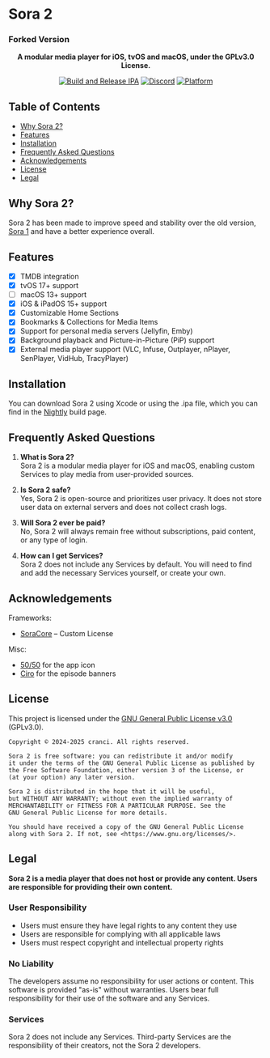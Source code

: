 # Sora 2
### Forked Version
<div align="center"> 

**A modular media player for iOS, tvOS and macOS, under the GPLv3.0 License.**

[![Build and Release IPA](https://github.com/cranci1/Sora-2/actions/workflows/build.yml/badge.svg)](https://github.com/cranci1/Sora-2/actions/workflows/build.yml) [![Discord](https://img.shields.io/discord/1293430817841741899.svg?logo=discord&color=blue)](https://discord.gg/XR3SrmUbpd) [![Platform](https://img.shields.io/badge/Platform-iOS%20%7C%20iPadOS%2015.0%2B%20%26%20macOS%2012.0%2B-red?logo=apple&logoColor=white)](https://img.shields.io/badge/Platform-iOS%20%7C%20iPadOS%2015.0%2B%20%26%20macOS%2012.0%2B-red?logo=apple&logoColor=white)

</div>

## Table of Contents

- [Why Sora 2?](#why-sora-2)
- [Features](#features)
- [Installation](#installation)
- [Frequently Asked Questions](#frequently-asked-questions)
- [Acknowledgements](#acknowledgements)
- [License](#license)
- [Legal](#legal)

## Why Sora 2?
Sora 2 has been made to improve speed and stability over the old version, [Sora 1](https://github.com/cranci1/Sora) and have a better experience overall. 

## Features

- [x] TMDB integration
- [x] tvOS 17+ support
- [ ] macOS 13+ support
- [x] iOS & iPadOS 15+ support
- [x] Customizable Home Sections
- [x] Bookmarks & Collections for Media Items
- [x] Support for personal media servers (Jellyfin, Emby)
- [x] Background playback and Picture-in-Picture (PiP) support
- [x] External media player support (VLC, Infuse, Outplayer, nPlayer, SenPlayer, VidHub, TracyPlayer)

## Installation

You can download Sora 2 using Xcode or using the .ipa file, which you can find in the [Nightly](https://nightly.link/cranci1/Sora-2/workflows/build/main/Sora%20IPA.zip) build page.

## Frequently Asked Questions

1. **What is Sora 2?**  
   Sora 2 is a modular media player for iOS and macOS, enabling custom Services to play media from user-provided sources.

2. **Is Sora 2 safe?**  
   Yes, Sora 2 is open-source and prioritizes user privacy. It does not store user data on external servers and does not collect crash logs.

3. **Will Sora 2 ever be paid?**  
   No, Sora 2 will always remain free without subscriptions, paid content, or any type of login.

4. **How can I get Services?**  
   Sora 2 does not include any Services by default. You will need to find and add the necessary Services yourself, or create your own.

## Acknowledgements

Frameworks:
- [SoraCore](https://github.com/cranci1/SoraCore) – Custom License  

Misc:
- [50/50](https://github.com/50n50) for the app icon  
- [Ciro](https://github.com/CiroHoodLove) for the episode banners  

## License

This project is licensed under the [GNU General Public License v3.0](LICENSE) (GPLv3.0).

```
Copyright © 2024-2025 cranci. All rights reserved.

Sora 2 is free software: you can redistribute it and/or modify
it under the terms of the GNU General Public License as published by
the Free Software Foundation, either version 3 of the License, or
(at your option) any later version.

Sora 2 is distributed in the hope that it will be useful,
but WITHOUT ANY WARRANTY; without even the implied warranty of
MERCHANTABILITY or FITNESS FOR A PARTICULAR PURPOSE. See the
GNU General Public License for more details.

You should have received a copy of the GNU General Public License
along with Sora 2. If not, see <https://www.gnu.org/licenses/>.
```

## Legal

**Sora 2 is a media player that does not host or provide any content. Users are responsible for providing their own content.**

### User Responsibility
- Users must ensure they have legal rights to any content they use
- Users are responsible for complying with all applicable laws
- Users must respect copyright and intellectual property rights

### No Liability
The developers assume no responsibility for user actions or content. This software is provided "as-is" without warranties. Users bear full responsibility for their use of the software and any Services.

### Services
Sora 2 does not include any Services. Third-party Services are the responsibility of their creators, not the Sora 2 developers.
